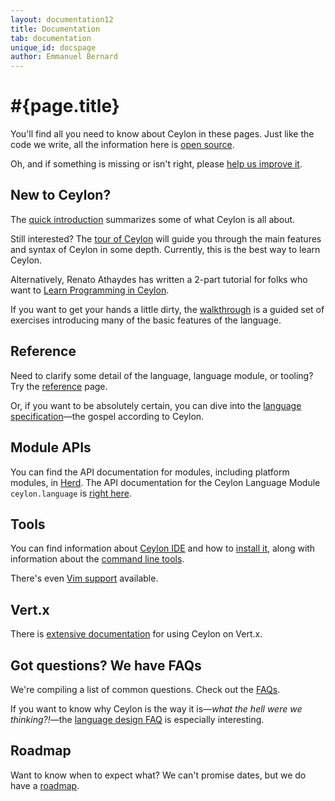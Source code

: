 ```yaml
---
layout: documentation12
title: Documentation
tab: documentation
unique_id: docspage
author: Emmanuel Bernard
---
```


# #{page.title}

You'll find all you need to know about Ceylon in these pages. Just like the
code we write, all the information here is [open source](/code/licenses).

Oh, and if something is missing or isn't right, please 
[help us improve it](/code/website). 

## New to Ceylon?

The [quick introduction](introduction) summarizes some of what Ceylon is all 
about.

Still interested? The [tour of Ceylon](tour) will guide you through the main 
features and syntax of Ceylon in some depth. Currently, this is the best way 
to learn Ceylon.

Alternatively, Renato Athaydes has written a 2-part tutorial for folks who
want to [Learn Programming in Ceylon][].

If you want to get your hands a little dirty, the [walkthrough](walkthrough) 
is a guided set of exercises introducing many of the basic features of the 
language.

[Learn Programming in Ceylon]: http://renatoathaydes.github.io/Learn-Programming-In-Ceylon-Part-1/

## Reference

Need to clarify some detail of the language, language module, or tooling? 
Try the [reference](reference) page.

Or, if you want to be absolutely certain, you can dive into the 
[language specification](spec)&mdash;the gospel according to Ceylon.

## Module APIs

You can find the API documentation for modules, including platform modules, 
in [Herd](http://modules.ceylon-lang.org/). The API documentation for the 
Ceylon Language Module `ceylon.language` is 
[right here](#{site.urls.apidoc_1_2}/index.html).

## Tools

You can find information about [Ceylon IDE](ide) and how to 
[install it](ide/install), along with information about the 
[command line tools](reference/tool/ceylon/).

There's even [Vim support](resources/vim) available.

## Vert.x

There is [extensive documentation](http://vertx.io/core_manual_ceylon.html) 
for using Ceylon on Vert.x.

## Got questions? We have FAQs

We're compiling a list of common questions. Check out the [FAQs](faq). 

If you want to know why Ceylon is the way it is&mdash;_what the hell were we 
thinking?!_&mdash;the [language design FAQ](faq/language-design) is especially 
interesting.

## Roadmap

Want to know when to expect what? We can't promise dates, but we do have a 
[roadmap](roadmap).
